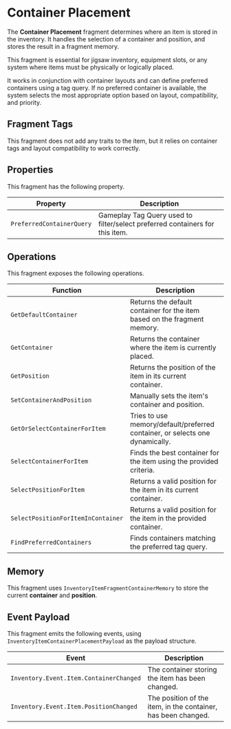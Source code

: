 # Container Placement
<primary-label ref="inventory"/>

The **Container Placement** fragment determines where an item is stored in the inventory. It handles the selection of a 
container and position, and stores the result in a fragment memory.

This fragment is essential for jigsaw inventory, equipment slots, or any system where items must be physically or 
logically placed.

It works in conjunction with container layouts and can define preferred containers using a tag query. If no preferred 
container is available, the system selects the most appropriate option based on layout, compatibility, and priority.

## Fragment Tags
This fragment does not add any traits to the item, but it relies on container tags and layout compatibility to work correctly.

## Properties
This fragment has the following property.

| Property                  | Description                                                                  |
|---------------------------|------------------------------------------------------------------------------|
| `PreferredContainerQuery` | Gameplay Tag Query used to filter/select preferred containers for this item. |

## Operations
This fragment exposes the following operations.

| Function                            | Description                                                                  |
|-------------------------------------|------------------------------------------------------------------------------|
| `GetDefaultContainer`               | Returns the default container for the item based on the fragment memory.     |
| `GetContainer`                      | Returns the container where the item is currently placed.                    |
| `GetPosition`                       | Returns the position of the item in its current container.                   |
| `SetContainerAndPosition`           | Manually sets the item's container and position.                             |
| `GetOrSelectContainerForItem`       | Tries to use memory/default/preferred container, or selects one dynamically. |
| `SelectContainerForItem`            | Finds the best container for the item using the provided criteria.           |
| `SelectPositionForItem`             | Returns a valid position for the item in its current container.              |
| `SelectPositionForItemInContainer`  | Returns a valid position for the item in the provided container.             |
| `FindPreferredContainers`           | Finds containers matching the preferred tag query.                           |

## Memory
This fragment uses `InventoryItemFragmentContainerMemory` to store the current **container** and **position**.

## Event Payload
This fragment emits the following events, using `InventoryItemContainerPlacementPayload` as the payload structure.

| Event                                   | Description                                                   |
|-----------------------------------------|---------------------------------------------------------------|
| `Inventory.Event.Item.ContainerChanged` | The container storing the item has been changed.              |
| `Inventory.Event.Item.PositionChanged`  | The position of the item, in the container, has been changed. |

